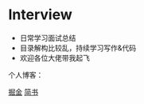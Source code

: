 # Interview
* 日常学习面试总结
* 目录解构比较乱，持续学习写作&代码
* 欢迎各位大佬带我起飞

个人博客：

[掘金](https://juejin.cn/user/4161004982517358/posts)
[简书](https://www.jianshu.com/u/a2de4733d547)
